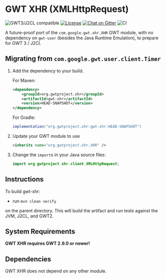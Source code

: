 # GWT XHR (XMLHttpRequest)

![GWT3/J2CL compatible](https://img.shields.io/badge/GWT3/J2CL-compatible-brightgreen.svg)  [![License](https://img.shields.io/:license-apache-blue.svg)](http://www.apache.org/licenses/LICENSE-2.0.html) [![Chat on Gitter](https://badges.gitter.im/hal/elemento.svg)](https://gitter.im/gwtproject/gwt-modules) ![CI](https://github.com/gwtproject/gwt-xhr/workflows/CI/badge.svg)

A future-proof port of the `com.google.gwt.xhr.XHR` GWT module, with no dependency on `gwt-user` (besides the Java Runtime Emulation), to prepare for GWT 3 / J2Cl.

##  Migrating from `com.google.gwt.user.client.Timer`

1. Add the dependency to your build.

   For Maven:

   ```xml
   <dependency>
       <groupId>org.gwtproject.xhr</groupId>
       <artifactId>gwt-xhr</artifactId>
       <version>HEAD-SNAPSHOT</version>
   </dependency>
   ```

   For Gradle:

   ```gradle
   implementation("org.gwtproject.xhr:gwt-xhr:HEAD-SNAPSHOT")
   ```

2. Update your GWT module to use

   ```xml
   <inherits name="org.gwtproject.xhr.XHR" />
   ```

3. Change the `import`s in your Java source files:

   ```java
   import org.gwtproject.xhr.client.XMLHttpRequest;
   ```

## Instructions

To build gwt-xhr:

* run `mvn clean verify`

on the parent directory. This will build the artifact and run tests against the JVM, J2CL, and GWT2.

## System Requirements

**GWT XHR requires GWT 2.9.0 or newer!**


## Dependencies

GWT XHR does not depend on any other module.
